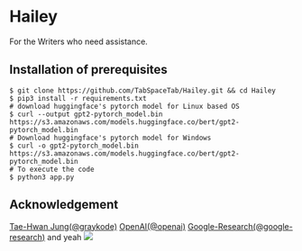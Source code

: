 # Hailey
For the Writers who need assistance.

## Installation of prerequisites

 ```shell
$ git clone https://github.com/TabSpaceTab/Hailey.git && cd Hailey
$ pip3 install -r requirements.txt
# download huggingface's pytorch model for Linux based OS
$ curl --output gpt2-pytorch_model.bin https://s3.amazonaws.com/models.huggingface.co/bert/gpt2-pytorch_model.bin
# Download huggingface's pytorch model for Windows
$ curl -o gpt2-pytorch_model.bin https://s3.amazonaws.com/models.huggingface.co/bert/gpt2-pytorch_model.bin
# To execute the code
$ python3 app.py
```


## Acknowledgement

[Tae-Hwan Jung(@graykode)](https://github.com/graykode)
[OpenAI(@openai)](https://github.com/oepnai)
[Google-Research(@google-research)](https://github.com/google-research)
and yeah
![](https://media.giphy.com/media/ThpMkGy7mFr12th14M/giphy.gif)
